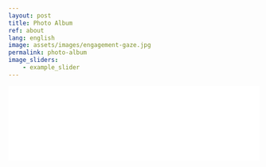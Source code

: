 ```yaml
---
layout: post
title: Photo Album
ref: about
lang: english
image: assets/images/engagement-gaze.jpg
permalink: photo-album
image_sliders:
    - example_slider
---
```


<!-- LightWidget WIDGET -->
<iframe src="//lightwidget.com/widgets/85c7ec2a1d0551dba5e62ad40298c222.html" scrolling="no" allowtransparency="true" class="lightwidget-widget" style="width:100%;border:0;overflow:hidden;"></iframe>
